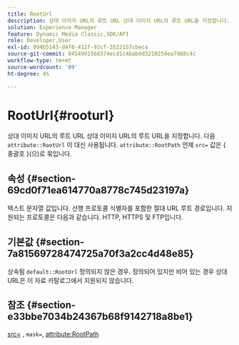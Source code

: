 ```yaml
---
title: RootUrl
description: 상대 이미지 URL의 루트 URL 상대 이미지 URL의 루트 URL을 지정합니다.
solution: Experience Manager
feature: Dynamic Media Classic,SDK/API
role: Developer,User
exl-id: 094b5143-d4f0-412f-92cf-3522157cbeca
source-git-commit: 8454991568374ecd1c4babdd3210250ea7988c4c
workflow-type: tm+mt
source-wordcount: '89'
ht-degree: 4%

---
```


# RootUrl{#rooturl}

상대 이미지 URL의 루트 URL 상대 이미지 URL의 루트 URL을 지정합니다. 다음`attribute::RootUrl` 이 대신 사용됩니다. `attribute::RootPath` 언제 `src=` 값은 { 중괄호 }(으)로 묶입니다.

## 속성 {#section-69cd0f71ea614770a8778c745d23197a}

텍스트 문자열 값입니다. 선행 프로토콜 식별자를 포함한 절대 URL 루트 경로입니다. 지원되는 프로토콜은 다음과 같습니다. HTTP, HTTPS 및 FTP입니다.

## 기본값 {#section-7a81569728474725a70f3a2cc4d48e85}

상속됨 `default::RootUrl` 정의되지 않은 경우. 정의되어 있지만 비어 있는 경우 상대 URL은 이 자료 카탈로그에서 지원되지 않습니다.

## 참조 {#section-e33bbe7034b24367b68f9142718a8be1}

[src=](../../../../../ir-api/http-protocol/image-rendering-api-ref/c-ir-http-protocol-ref/c-ir-http-protocol-command-reference/r-ir-src.md#reference-62c98abad22149d68d405ed6aaff8272) , `mask=`, [attribute:RootPath](../../../../../ir-api/material-cat/image-rendering-api-ref/c-ir-material-catalog/c-ir-attributes-reference/r-ir-rootpath.md#reference-a4d7c96b62e14fcbad1740c702f160f3)
